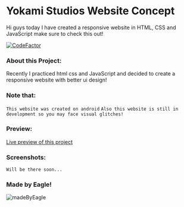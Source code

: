 # Yokami Studios Website Concept

Hi guys today I have created a responsive website in HTML, CSS and JavaScript make sure to check this out!

[![CodeFactor](https://www.codefactor.io/repository/github/eagle1309/eagle-smp-web-v2/badge/main)](https://www.codefactor.io/repository/github/eagle1309/eagle-smp-web-v2/overview/main)


### About this Project:
Recently I practiced html css and JavaScript and decided to create a responsive website with better ui design!

### Note that:
`This website was created on android`
`Also this website is still in development so you may face visual glitches!`

### Preview:
[Live preview of this project](https://yokami.ml/)

### Screenshots:
`Will be there soon...`

### Made by Eagle!
![madeByEagle](https://socialify.git.ci/EAGLE1309/yokami-website-concept/image?description=1&font=Inter&language=1&owner=1&pattern=Circuit%20Board&stargazers=1&theme=Dark)
